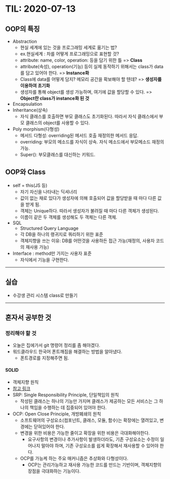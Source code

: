 # TIL: 2020-07-13

## OOP의 특징
* Abstraction
    - 현실 세계에 있는 것을 프로그래밍 세계로 옮기는 법?
    - ex.현실세계 : 차를 어떻게 프로그래밍으로 표현할 것?
    - attribute: name, color, operation: 등을 담기 위한 틀 => **Class**
    - attribute(속성), operation(기능) 등이 실제 동작하기 위해서는 class가 data를 담고 있어야 한다. => **Instance화**
    - Class에 data를 어떻게 담지? 메모리 공간을 확보해야 할 텐데? => **생성자를 이용하여 초기화**
    - 생성자를 통해 object를 생성 가능하며, 여기에 값을 할당할 수 있다. => **Object란 class가 instance화 된 것**
* Encapsulation
* Inheritance(상속)
    - 자식 클래스를 호출하면 부모 클래스도 초기화된다. 따라서 자식 클래스에서 부모 클래스의 object를 사용할 수 있다.
* Poly morphism(다형성)
    - 메서드 다형성: overriding된 메서드 호출 재정의한 메서드 응답.
    - overriding: 부모의 메소드를 자식이 상속. 자식 메소드에서 부모메소드 재정의 가능.
    - Super(): 부모클래스를 대신하는 키워드.

## OOP와 Class
* self = this(JS 등)
    - 자기 자신을 나타내는 딕셔너리
    - 값이 없는 채로 있다가 생성자에 의해 호출되어 값을 할당받을 때 마다 다른 값을 받게 됨.
    - 객체는 Unique하다. 따라서 생성자가 불려질 때 마다 다른 객체가 생성된다.
    - 이름이 같은 두 객체를 생성해도 두 객체는 다른 객체.
* SQL
    - Structured Query Language
    - 각 DB을 하나의 랭귀지로 쿼리하기 위한 표준
    - 객체지향을 쓰는 이유: DB를 어떤것을 사용하든 접근 가능(재정의, 사용자 코드의 재사용 가능)
* Interface : method만 가지는 사용자 표준
    - 자식에서 기능을 구현한다.

***

## 실습
* 수강생 관리 시스템 class로 만들기

***

## 혼자서 공부한 것
### 정리해야 할 것
* 오늘은 집에가서 git 명령어 정리를 좀 해야겠다.
* 워드클라우드 한국어 폰트깨짐을 해결하는 방법을 알아냈다.
    - 폰트경로를 지정해주면 됨.

#### SOLID
* 객체지향 원칙
* [참고 링크](http://www.nextree.co.kr/p6960/)
* SRP: Single Responsibility Principle, 단일책임의 원칙
    - 작성된 클래스는 하나의 기능만 가지며 클래스가 제공하는 모든 서비스는 그 하나의 책임을 수행하는 데 집중되어 있어야 한다.
* OCP: Open Close Principle, 개방폐쇄의 원칙
    - 소프트웨어의 구성요소(컴포넌트, 클래스, 모듈, 함수)는 확장에는 열려있고, 변경에는 닫혀있어야 한다.
    - 변경을 위한 비용은 가능한 줄이고 확장을 위한 비용은 극대화해야한다.
        - 요구사항의 변경이나 추가사항이 발생하더라도, 기존 구성요소는 수정이 일어나지 말아야 하며, 기존 구성요소를 쉽게 확장해서 재사용할 수 있어야 한다.
    - OCP를 가능케 하는 주요 매커니즘은 추상화와 다형성이다.
        - OCP는 관리가능하고 재사용 가능한 코드를 만드는 기반이며, 객체지향의 장점을 극대화하는 기능이다.